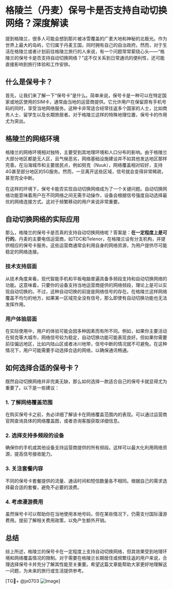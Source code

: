 # 格陵兰（丹麦）保号卡是否支持自动切换网络？深度解读

提到格陵兰，很多人可能会想到那片被冰雪覆盖的广袤大地和神秘的北极光。作为世界上最大的岛屿，它归属于丹麦王国，同时拥有自己的自治政府。然而，对于生活在格陵兰或者计划前往格陵兰旅行的人来说，有一个问题常常萦绕心头——“格陵兰的保号卡是否支持自动切换网络？”这不仅关系到日常通讯的便利性，还可能直接影响到旅行体验和工作安排。

## 什么是保号卡？

首先，让我们来了解一下“保号卡”是什么。简单来说，保号卡是一种可以在特定国家或地区使用的SIM卡，通常由当地的运营商提供。它允许用户在保留原有手机号码的同时，享受当地网络服务。这种卡非常适合经常往返多个国家的人士，比如商务人士、留学生以及长期旅居者。对于格陵兰这样的特殊地理位置，保号卡的作用尤为突出。

## 格陵兰的网络环境

格陵兰的网络环境相对独特，主要受到其地理环境和人口分布的影响。由于格陵兰大部分地区都是无人区，且气候恶劣，网络基础设施建设并不如其他发达地区那样完善。在沿海城市和主要居民点，例如努克（Nuuk），网络覆盖相对较好，支持4G甚至部分地区的5G服务。然而，一旦离开这些区域，信号就会变得非常稀疏，甚至完全中断。

在这样的环境下，保号卡能否实现自动切换网络成为了一个关键问题。自动切换网络功能意味着用户在不同网络之间无需手动操作，设备会根据信号强度自动选择最优的网络连接方式。这对于频繁移动的用户来说非常重要。

## 自动切换网络的实际应用

那么，格陵兰的保号卡是否真的支持自动切换网络呢？答案是：**在一定程度上是可行的**。丹麦的主要电信运营商，如TDC和Telenor，在格陵兰设有分支机构，并提供相应的保号卡服务。这些运营商通常会利用自身的网络资源，为用户提供尽可能稳定的网络连接。

### 技术支持层面

从技术角度来看，现代智能手机和平板电脑普遍具备多频段支持和自动切换网络的功能。这意味着，只要你的设备支持当地运营商提供的网络频段，理论上是可以实现自动切换的。不过，这种自动切换的前提是网络信号的存在。在格陵兰这样网络覆盖不均匀的地方，如果某一区域完全没有信号，那么即使有自动切换功能也无法发挥作用。

### 用户体验层面

在实际使用中，用户的体验可能会因多种因素而有所不同。例如，如果你主要活动在努克等大城市，网络信号较为稳定，自动切换功能可能表现良好。但如果你需要前往偏远地区，比如内陆山区或者冰川地带，信号中断的情况就不可避免。在这种情况下，用户可能需要手动选择合适的网络，以确保通讯畅通。

## 如何选择合适的保号卡？

既然自动切换网络并非完美无缺，那么如何选择一款适合自己的保号卡就显得尤为重要了。以下是一些建议：

### 1. **了解网络覆盖范围**
在购买保号卡之前，务必详细了解该卡在网络覆盖范围内的表现。可以通过运营商官网查询具体的网络覆盖图，或者咨询客服获取详细信息。

### 2. **选择支持多频段的设备**
确保你的手机或其他设备支持运营商提供的所有频段。这样可以最大化利用网络资源，提高信号接收能力。

### 3. **关注套餐内容**
不同的保号卡套餐提供的流量、通话时间和短信数量各不相同。根据自己的需求选择最合适的套餐，避免不必要的浪费。

### 4. **考虑漫游费用**
虽然保号卡可以帮助你在当地使用本地号码，但在某些情况下，仍需支付国际漫游费用。提前了解相关费用政策，以免产生额外开销。

## 总结

综上所述，格陵兰的保号卡在一定程度上支持自动切换网络，但其效果受到地理环境和网络覆盖情况的限制。对于需要在格陵兰长期居住或频繁往返的用户来说，合理选择保号卡并充分了解其性能至关重要。希望这篇文章能帮助大家更好地理解这一问题，为未来的旅行或生活提供参考。

[TG💪+ @jx0703 ![Image](https://github.com/user-attachments/assets/dbca1d08-cadb-493c-b0ec-ad6f7a83f270)]